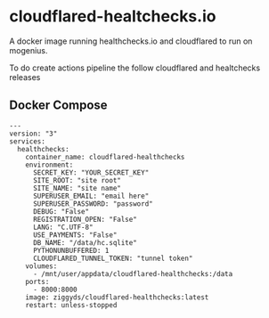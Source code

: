 # cloudflared-healtchecks.io
A docker image running healthchecks.io and cloudflared to run on mogenius.

To do
  create actions pipeline the follow cloudflared and healtchecks releases

## Docker Compose
````
---
version: "3"
services:
  healthchecks:
    container_name: cloudflared-healthchecks
    environment:
      SECRET_KEY: "YOUR_SECRET_KEY"
      SITE_ROOT: "site root"
      SITE_NAME: "site name"
      SUPERUSER_EMAIL: "email here"
      SUPERUSER_PASSWORD: "password"
      DEBUG: "False"
      REGISTRATION_OPEN: "False"
      LANG: "C.UTF-8"
      USE_PAYMENTS: "False"
      DB_NAME: "/data/hc.sqlite"
      PYTHONUNBUFFERED: 1
      CLOUDFLARED_TUNNEL_TOKEN: "tunnel token"
    volumes:
      - /mnt/user/appdata/cloudflared-healthchecks:/data
    ports:
      - 8000:8000
    image: ziggyds/cloudflared-healthchecks:latest
    restart: unless-stopped

````
